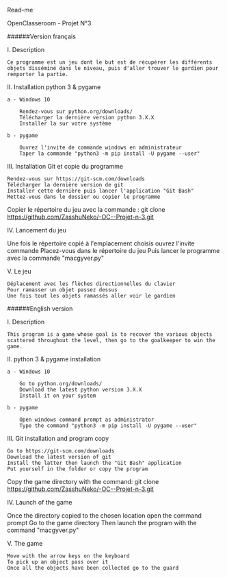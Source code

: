 ﻿Read-me

OpenClasseroom - Projet N°3

######Version français

I. Description

	Ce programme est un jeu dont le but est de récupérer les différents objets disséminé dans le niveau, puis d'aller trouver le gardien pour remporter la partie.

II. Installation python 3 & pygame

	a - Windows 10

		Rendez-vous sur python.org/downloads/
		Télécharger la dernière version python 3.X.X
		Installer la sur votre système

	b - pygame

		Ouvrez l'invite de commande windows en administrateur
		Taper la commande "python3 -m pip install -U pygame --user"

III. Installation Git et copie du programme

	Rendez-vous sur https://git-scm.com/downloads
	Télécharger la dernière version de git
	Installer cette dernière puis lancer l'application "Git Bash"
	Mettez-vous dans le dossier ou copier le programme
Copier le répertoire du jeu avec la commande : git clone https://github.com/ZasshuNeko/-OC--Projet-n-3.git


IV. Lancement du jeu

Une fois le répertoire copié à l'emplacement choisis ouvrez l'invite commande
	Placez-vous dans le répertoire du jeu 
	Puis lancer le programme avec la commande "macgyver.py"

V. Le jeu

	Déplacement avec les flèches directionnelles du clavier
	Pour ramasser un objet passez dessus
	Une fois tout les objets ramassés aller voir le gardien

######English version

I. Description

	This program is a game whose goal is to recover the various objects scattered throughout the level, then go to the goalkeeper to win the game.

II. python 3 & pygame installation

	a - Windows 10

		Go to python.org/downloads/
		Download the latest python version 3.X.X
		Install it on your system

	b - pygame

		Open windows command prompt as administrator
		Type the command "python3 -m pip install -U pygame --user"

III. Git installation and program copy

	Go to https://git-scm.com/downloads
	Download the latest version of git
	Install the latter then launch the "Git Bash" application
	Put yourself in the folder or copy the program
Copy the game directory with the command: git clone https://github.com/ZasshuNeko/-OC--Projet-n-3.git

IV. Launch of the game

Once the directory copied to the chosen location open the command prompt
	Go to the game directory
	Then launch the program with the command "macgyver.py"

V. The game

	Move with the arrow keys on the keyboard
	To pick up an object pass over it
	Once all the objects have been collected go to the guard











